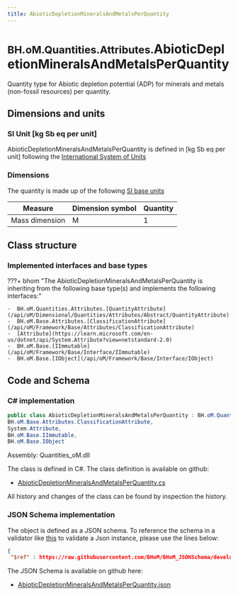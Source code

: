 ```yaml
---
title: AbioticDepletionMineralsAndMetalsPerQuantity
---
```


# <small>BH.oM.Quantities.Attributes.</small>**AbioticDepletionMineralsAndMetalsPerQuantity**

Quantity type for Abiotic depletion potential (ADP) for minerals and metals (non-fossil resources) per quantity.

## Dimensions and units

### SI Unit [kg Sb eq per unit]

AbioticDepletionMineralsAndMetalsPerQuantity is defined in [kg Sb eq per unit] following the [International System of Units](https://en.wikipedia.org/wiki/International_System_of_Units) 

### Dimensions

The quantity is made up of the following [SI base units](https://en.wikipedia.org/wiki/SI_base_unit)

| Measure        | Dimension symbol | Quantity |
|------------------|--------|----------|
| Mass dimension |  M  |1  |

## Class structure

### Implemented interfaces and base types

???+ bhom "The AbioticDepletionMineralsAndMetalsPerQuantity is inheriting from the following base type(s) and implements the following interfaces:"

    -  BH.oM.Quantities.Attributes.[QuantityAttribute](/api/oM/Dimensional/Quantities/Attributes/Abstract/QuantityAttribute)
    -  BH.oM.Base.Attributes.[ClassificationAttribute](/api/oM/Framework/Base/Attributes/ClassificationAttribute)
    -  [Attribute](https://learn.microsoft.com/en-us/dotnet/api/System.Attribute?view=netstandard-2.0)
    -  BH.oM.Base.[IImmutable](/api/oM/Framework/Base/Interface/IImmutable)
    -  BH.oM.Base.[IObject](/api/oM/Framework/Base/Interface/IObject)




## Code and Schema

### C# implementation

``` C# title="C#"
public class AbioticDepletionMineralsAndMetalsPerQuantity : BH.oM.Quantities.Attributes.QuantityAttribute,
BH.oM.Base.Attributes.ClassificationAttribute,
System.Attribute,
BH.oM.Base.IImmutable,
BH.oM.Base.IObject
```

Assembly: Quantities_oM.dll

The class is defined in C#. The class definition is available on github:

- [AbioticDepletionMineralsAndMetalsPerQuantity.cs](https://github.com/BHoM/BHoM/blob/develop/Quantities_oM/Attributes\AbioticDepletionMineralsAndMetalsPerQuantity.cs)

All history and changes of the class can be found by inspection the history.
### JSON Schema implementation

The object is defined as a JSON schema. To reference the schema in a validator like [this](https://www.jsonschemavalidator.net/) to validate a Json instance, please use the lines below:

``` json title="JSON Schema"
{
 "$ref" : https://raw.githubusercontent.com/BHoM/BHoM_JSONSchema/develop/Quantities_oM/Attributes/AbioticDepletionMineralsAndMetalsPerQuantity.json}
```

The JSON Schema is available on github here:

- [AbioticDepletionMineralsAndMetalsPerQuantity.json](https://github.com/BHoM/BHoM_JSONSchema/blob/develop/Quantities_oM/Attributes/AbioticDepletionMineralsAndMetalsPerQuantity.json)
